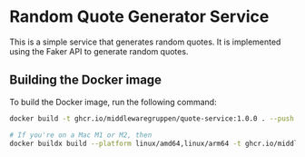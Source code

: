 # Random Quote Generator Service

This is a simple service that generates random quotes. It is implemented using
the Faker API to generate random quotes.

## Building the Docker image

To build the Docker image, run the following command:

```bash
docker build -t ghcr.io/middlewaregruppen/quote-service:1.0.0 . --push

# If you're on a Mac M1 or M2, then
docker buildx build --platform linux/amd64,linux/arm64 -t ghcr.io/middlewaregruppen/quote-service:1.0.0 --push .
```
